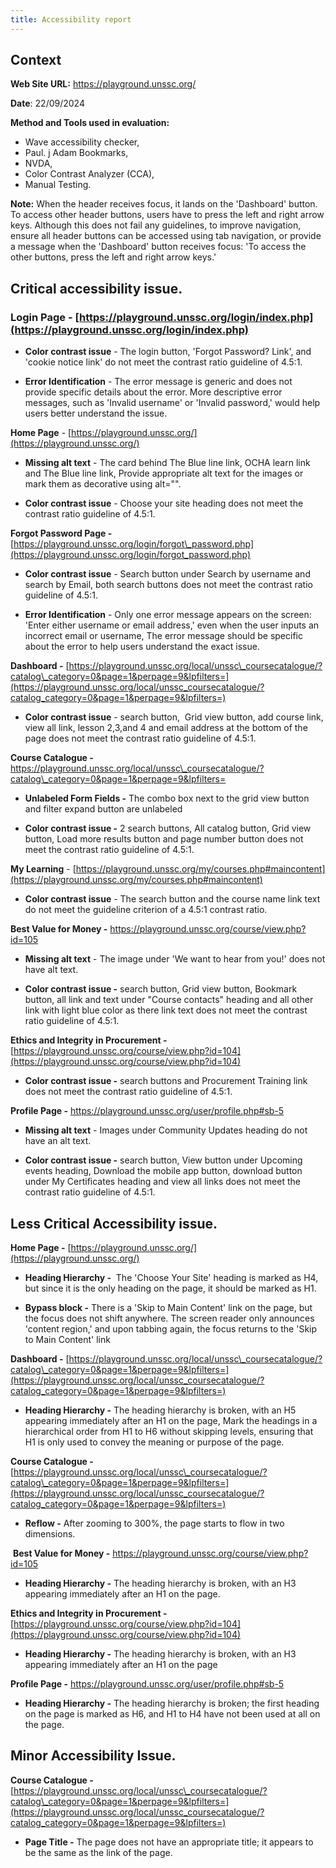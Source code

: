 ```yaml
---
title: Accessibility report
---
```


## Context

**Web Site URL:** https://playground.unssc.org/

**Date**: 22/09/2024

**Method and Tools used in evaluation:** 
 - Wave accessibility checker, 
 - Paul. j Adam Bookmarks, 
 - NVDA, 
 - Color Contrast Analyzer (CCA),
 - Manual Testing.

**Note:** When the header receives focus, it lands on the 'Dashboard' button. To access other header buttons, users have to press the left and right arrow keys. Although this does not fail any guidelines, to improve navigation, ensure all header buttons can be accessed using tab navigation, or provide a message when the 'Dashboard' button receives focus: 'To access the other buttons, press the left and right arrow keys.'

## Critical accessibility issue.

### Login Page - [https://playground.unssc.org/login/index.php](https://playground.unssc.org/login/index.php)

 - **Color contrast issue** - The login button, 'Forgot Password? Link', and 'cookie notice link' do not meet the contrast ratio guideline of 4.5:1.

 - **Error Identification** - The error message is generic and does not provide specific details about the error. More descriptive error messages, such as 'Invalid username' or 'Invalid password,' would help users better understand the issue.

**Home Page** - [https://playground.unssc.org/](https://playground.unssc.org/)

 - **Missing alt text** - The card behind The Blue line link, OCHA learn link and The Blue line link, Provide appropriate alt text for the images or mark them as decorative using alt="".

 - **Color contrast issue** - Choose your site heading does not meet the contrast ratio guideline of 4.5:1.

**Forgot Password Page -** [https://playground.unssc.org/login/forgot\_password.php](https://playground.unssc.org/login/forgot_password.php)

 - **Color contrast issue** - Search button under Search by username and search by Email, both search buttons does not meet the contrast ratio guideline of 4.5:1.

 - **Error Identification** - Only one error message appears on the screen: 'Enter either username or email address,' even when the user inputs an incorrect email or username, The error message should be specific about the error to help users understand the exact issue.

**Dashboard -** [https://playground.unssc.org/local/unssc\_coursecatalogue/?catalog\_category=0&page=1&perpage=9&lpfilters=](https://playground.unssc.org/local/unssc_coursecatalogue/?catalog_category=0&page=1&perpage=9&lpfilters=)

 - **Color contrast issue** - search button,  Grid view button, add course link, view all link, lesson 2,3,and 4 and email address at the bottom of the page does not meet the contrast ratio guideline of 4.5:1.

**Course Catalogue -** https://playground.unssc.org/local/unssc\_coursecatalogue/?catalog\_category=0&page=1&perpage=9&lpfilters=

 - **Unlabeled Form Fields -** The combo box next to the grid view button and filter expand button are unlabeled

 - **Color contrast issue -** 2 search buttons, All catalog button, Grid view button, Load more results button and page number button does not meet the contrast ratio guideline of 4.5:1.

**My Learning** - [https://playground.unssc.org/my/courses.php#maincontent](https://playground.unssc.org/my/courses.php#maincontent)

 - **Color contrast issue** \- The search button and the course name link text do not meet the guideline criterion of a 4.5:1 contrast ratio.

**Best Value for Money -** https://playground.unssc.org/course/view.php?id=105

 - **Missing alt text** - The image under 'We want to hear from you!' does not have alt text.

 - **Color contrast issue -** search button, Grid view button, Bookmark button, all link and text under "Course contacts" heading and all other link with light blue color as there link text does not meet the contrast ratio guideline of 4.5:1.

**Ethics and Integrity in Procurement -** [https://playground.unssc.org/course/view.php?id=104](https://playground.unssc.org/course/view.php?id=104)

 - **Color contrast issue -** search buttons and Procurement Training link does not meet the contrast ratio guideline of 4.5:1.

**Profile Page -** https://playground.unssc.org/user/profile.php#sb-5

 - **Missing alt text** - Images under Community Updates heading do not have an alt text.

 - **Color contrast issue -** search button, View button under Upcoming events heading, Download the mobile app button, download button under My Certificates heading and view all links does not meet the contrast ratio guideline of 4.5:1.

## Less Critical Accessibility issue.

**Home Page -** [https://playground.unssc.org/](https://playground.unssc.org/)

 - **Heading Hierarchy -**  The 'Choose Your Site' heading is marked as H4, but since it is the only heading on the page, it should be marked as H1.

 - **Bypass block -** There is a 'Skip to Main Content' link on the page, but the focus does not shift anywhere. The screen reader only announces 'content region,' and upon tabbing again, the focus returns to the 'Skip to Main Content' link

**Dashboard -** [https://playground.unssc.org/local/unssc\_coursecatalogue/?catalog\_category=0&page=1&perpage=9&lpfilters=](https://playground.unssc.org/local/unssc_coursecatalogue/?catalog_category=0&page=1&perpage=9&lpfilters=)

 - **Heading Hierarchy -** The heading hierarchy is broken, with an H5 appearing immediately after an H1 on the page, Mark the headings in a hierarchical order from H1 to H6 without skipping levels, ensuring that H1 is only used to convey the meaning or purpose of the page.

**Course Catalogue -** [https://playground.unssc.org/local/unssc\_coursecatalogue/?catalog\_category=0&page=1&perpage=9&lpfilters=](https://playground.unssc.org/local/unssc_coursecatalogue/?catalog_category=0&page=1&perpage=9&lpfilters=)

 - **Reflow -** After zooming to 300%, the page starts to flow in two dimensions.

 **Best Value for Money -** https://playground.unssc.org/course/view.php?id=105

 - **Heading Hierarchy -** The heading hierarchy is broken, with an H3 appearing immediately after an H1 on the page.

**Ethics and Integrity in Procurement -** [https://playground.unssc.org/course/view.php?id=104](https://playground.unssc.org/course/view.php?id=104)

 - **Heading Hierarchy -** The heading hierarchy is broken, with an H3 appearing immediately after an H1 on the page

**Profile Page -** https://playground.unssc.org/user/profile.php#sb-5

 - **Heading Hierarchy -** The heading hierarchy is broken; the first heading on the page is marked as H6, and H1 to H4 have not been used at all on the page.

## Minor Accessibility Issue.

**Course Catalogue -** [https://playground.unssc.org/local/unssc\_coursecatalogue/?catalog\_category=0&page=1&perpage=9&lpfilters=](https://playground.unssc.org/local/unssc_coursecatalogue/?catalog_category=0&page=1&perpage=9&lpfilters=)

 - **Page Title -** The page does not have an appropriate title; it appears to be the same as the link of the page.